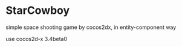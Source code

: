 # StarCowboy
simple space shooting game by cocos2dx, in entity-component way

use cocos2d-x 3.4beta0
